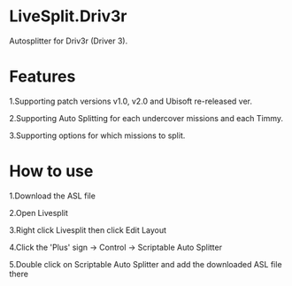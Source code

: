 # LiveSplit.Driv3r

Autosplitter for Driv3r (Driver 3).

# Features
1.Supporting patch versions v1.0, v2.0 and Ubisoft re-released ver.

2.Supporting Auto Splitting for each undercover missions and each Timmy.

3.Supporting options for which missions to split.

# How to use
1.Download the ASL file

2.Open Livesplit

3.Right click Livesplit then click Edit Layout

4.Click the 'Plus' sign -> Control -> Scriptable Auto Splitter

5.Double click on Scriptable Auto Splitter and add the downloaded ASL file there
